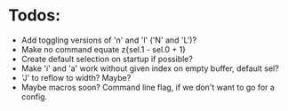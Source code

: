 # Todos:
- Add toggling versions of 'n' and 'l' ('N' and 'L')?
- Make no command equate z{sel.1 - sel.0 + 1}
- Create default selection on startup if possible?
- Make 'i' and 'a' work without given index on empty buffer, default sel?
- 'J' to reflow to width? Maybe?
- Maybe macros soon? Command line flag, if we don't want to go for a config.
